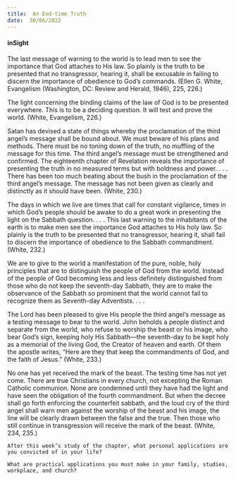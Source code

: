 ```yaml
---
title:  An End-time Truth
date:  30/06/2022
---
```


#### inSight

The last message of warning to the world is to lead men to see the importance that God attaches to His law. So plainly is the truth to be presented that no transgressor, hearing it, shall be excusable in failing to discern the importance of obedience to God’s commands. (Ellen G. White, Evangelism (Washington, DC: Review and Herald, 1946), 225, 226.)

The light concerning the binding claims of the law of God is to be presented everywhere. This is to be a deciding question. It will test and prove the world. (White, Evangelism, 226.)

Satan has devised a state of things whereby the proclamation of the third angel’s message shall be bound about. We must beware of his plans and methods. There must be no toning down of the truth, no muffling of the message for this time. The third angel’s message must be strengthened and confirmed. The eighteenth chapter of Revelation reveals the importance of presenting the truth in no measured terms but with boldness and power. . . . There has been too much beating about the bush in the proclamation of the third angel’s message. The message has not been given as clearly and distinctly as it should have been. (White, 230.)

The days in which we live are times that call for constant vigilance, times in which God’s people should be awake to do a great work in presenting the light on the Sabbath question. . . . This last warning to the inhabitants of the earth is to make men see the importance God attaches to His holy law. So plainly is the truth to be presented that no transgressor, hearing it, shall fail to discern the importance of obedience to the Sabbath commandment. (White, 232.)

We are to give to the world a manifestation of the pure, noble, holy principles that are to distinguish the people of God from the world. Instead of the people of God becoming less and less definitely distinguished from those who do not keep the seventh-day Sabbath, they are to make the observance of the Sabbath so prominent that the world cannot fail to recognize them as Seventh-day Adventists. . . .

The Lord has been pleased to give His people the third angel’s message as a testing message to bear to the world. John beholds a people distinct and separate from the world, who refuse to worship the beast or his image, who bear God’s sign, keeping holy His Sabbath—the seventh-day to be kept holy as a memorial of the living God, the Creator of heaven and earth. Of them the apostle writes, “Here are they that keep the commandments of God, and the faith of Jesus.” (White, 233.)

No one has yet received the mark of the beast. The testing time has not yet come. There are true Christians in every church, not excepting the Roman Catholic communion. None are condemned until they have had the light and have seen the obligation of the fourth commandment. But when the decree shall go forth enforcing the counterfeit sabbath, and the loud cry of the third angel shall warn men against the worship of the beast and his image, the line will be clearly drawn between the false and the true. Then those who still continue in transgression will receive the mark of the beast. (White, 234, 235.)

`After this week’s study of the chapter, what personal applications are you convicted of in your life?`

`What are practical applications you must make in your family, studies, workplace, and church?`
